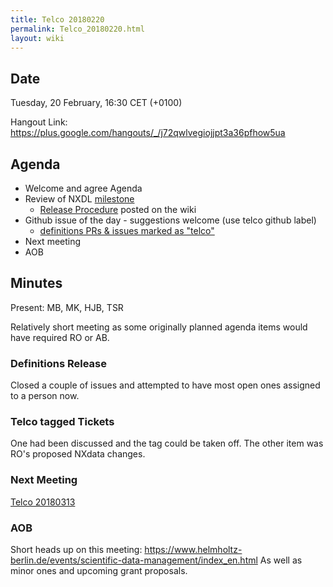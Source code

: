 ```yaml
---
title: Telco 20180220
permalink: Telco_20180220.html
layout: wiki
---
```


Date
----

Tuesday, 20 February, 16:30 CET (+0100)

<!-- end of autogeneration -->

Hangout Link:
<https://plus.google.com/hangouts/_/j72qwlvegiojjpt3a36pfhow5ua>


Agenda
------

-   Welcome and agree Agenda
-   Review of NXDL [milestone](https://github.com/nexusformat/definitions/milestones)
    - [Release Procedure](https://github.com/nexusformat/definitions/wiki/Release-Procedure) posted on the wiki
-   Github issue of the day - suggestions welcome (use telco github label)
    - [definitions PRs & issues marked as "telco"](https://github.com/nexusformat/definitions/labels/telco)
-   Next meeting
-   AOB

Minutes
-------

Present: MB, MK, HJB, TSR

Relatively short meeting as some originally planned agenda items would have required RO or AB.

### Definitions Release

Closed a couple of issues and attempted to have most open ones assigned to a person now.

### Telco tagged Tickets

One had been discussed and the tag could be taken off. The other item was RO's proposed NXdata changes.

### Next Meeting
[Telco 20180313](Telco_20180313.html)

### AOB

Short heads up on this meeting: https://www.helmholtz-berlin.de/events/scientific-data-management/index_en.html
As well as minor ones and upcoming grant proposals.
